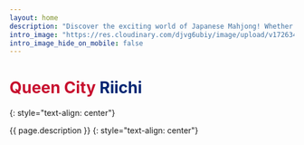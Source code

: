 ```yaml
---
layout: home
description: "Discover the exciting world of Japanese Mahjong! Whether you're looking to enjoy a fun social game or challenge yourself with something more strategic, Queen City Riichi welcomes players of all levels!"
intro_image: "https://res.cloudinary.com/djvg6ubiy/image/upload/v1726340882/Queen%20City%20Riichi/Meetup_8_18_3_tables_q4oei6.jpg"
intro_image_hide_on_mobile: false
---
```


# <span style="color:#c70f2e">Queen City</span> <span style="color:#002673">Riichi</span>
{: style="text-align: center"}

{{ page.description }}
{: style="text-align: center"}
